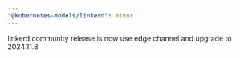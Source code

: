```yaml
---
"@kubernetes-models/linkerd": minor
---
```


linkerd community release is now use edge channel and upgrade to 2024.11.8
